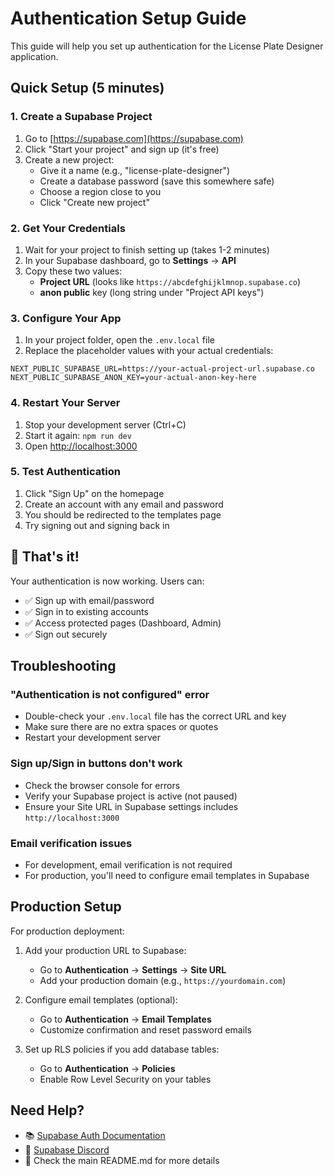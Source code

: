 # Authentication Setup Guide

This guide will help you set up authentication for the License Plate Designer application.

## Quick Setup (5 minutes)

### 1. Create a Supabase Project

1. Go to [https://supabase.com](https://supabase.com)
2. Click "Start your project" and sign up (it's free)
3. Create a new project:
   - Give it a name (e.g., "license-plate-designer")
   - Create a database password (save this somewhere safe)
   - Choose a region close to you
   - Click "Create new project"

### 2. Get Your Credentials

1. Wait for your project to finish setting up (takes 1-2 minutes)
2. In your Supabase dashboard, go to **Settings** → **API**
3. Copy these two values:
   - **Project URL** (looks like `https://abcdefghijklmnop.supabase.co`)
   - **anon public** key (long string under "Project API keys")

### 3. Configure Your App

1. In your project folder, open the `.env.local` file
2. Replace the placeholder values with your actual credentials:

```env
NEXT_PUBLIC_SUPABASE_URL=https://your-actual-project-url.supabase.co
NEXT_PUBLIC_SUPABASE_ANON_KEY=your-actual-anon-key-here
```

### 4. Restart Your Server

1. Stop your development server (Ctrl+C)
2. Start it again: `npm run dev`
3. Open [http://localhost:3000](http://localhost:3000)

### 5. Test Authentication

1. Click "Sign Up" on the homepage
2. Create an account with any email and password
3. You should be redirected to the templates page
4. Try signing out and signing back in

## 🎉 That's it!

Your authentication is now working. Users can:
- ✅ Sign up with email/password
- ✅ Sign in to existing accounts
- ✅ Access protected pages (Dashboard, Admin)
- ✅ Sign out securely

## Troubleshooting

### "Authentication is not configured" error
- Double-check your `.env.local` file has the correct URL and key
- Make sure there are no extra spaces or quotes
- Restart your development server

### Sign up/Sign in buttons don't work
- Check the browser console for errors
- Verify your Supabase project is active (not paused)
- Ensure your Site URL in Supabase settings includes `http://localhost:3000`

### Email verification issues
- For development, email verification is not required
- For production, you'll need to configure email templates in Supabase

## Production Setup

For production deployment:

1. Add your production URL to Supabase:
   - Go to **Authentication** → **Settings** → **Site URL**
   - Add your production domain (e.g., `https://yourdomain.com`)

2. Configure email templates (optional):
   - Go to **Authentication** → **Email Templates**
   - Customize confirmation and reset password emails

3. Set up RLS policies if you add database tables:
   - Go to **Authentication** → **Policies**
   - Enable Row Level Security on your tables

## Need Help?

- 📚 [Supabase Auth Documentation](https://supabase.com/docs/guides/auth)
- 💬 [Supabase Discord](https://discord.supabase.com)
- 📖 Check the main README.md for more details

